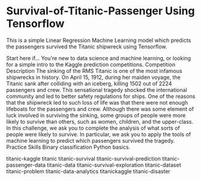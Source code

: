 # Survival-of-Titanic-Passenger Using Tensorflow
This is a simple Linear Regression Machine Learning model  which predicts the passengers survived the Titanic shipwreck using Tensorflow. 

Start here if... You're new to data science and machine learning, or looking for a simple intro to the Kaggle prediction competitions. Competition Description The sinking of the RMS Titanic is one of the most infamous shipwrecks in history. On April 15, 1912, during her maiden voyage, the Titanic sank after colliding with an iceberg, killing 1502 out of 2224 passengers and crew. This sensational tragedy shocked the international community and led to better safety regulations for ships. One of the reasons that the shipwreck led to such loss of life was that there were not enough lifeboats for the passengers and crew. Although there was some element of luck involved in surviving the sinking, some groups of people were more likely to survive than others, such as women, children, and the upper-class. In this challenge, we ask you to complete the analysis of what sorts of people were likely to survive. In particular, we ask you to apply the tools of machine learning to predict which passengers survived the tragedy. Practice Skills Binary classification Python basics.


titanic-kaggle
titanic
titanic-survival
titanic-survival-prediction
titanic-passenger-data
titanic-data
titanic-survival-exploration
titanic-dataset
titanic-problem
titanic-data-analytics
titanickaggle
titanic-disaster
